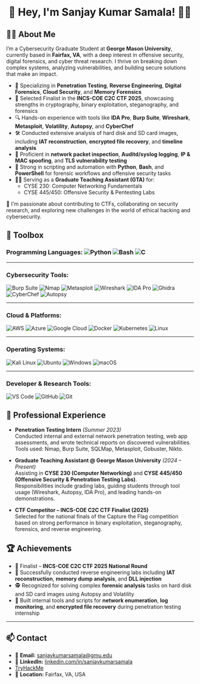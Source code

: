   <h1 align="center">👋 Hey, I'm Sanjay Kumar Samala! 🧑‍💻</h1>


## 👨‍💻 About Me

I’m a Cybersecurity Graduate Student at **George Mason University**, currently based in **Fairfax, VA**, with a deep interest in offensive security, digital forensics, and cyber threat research. I thrive on breaking down complex systems, analyzing vulnerabilities, and building secure solutions that make an impact.

- 🔐 Specializing in **Penetration Testing**, **Reverse Engineering**, **Digital Forensics**, **Cloud Security**, and **Memory Forensics**
- 🧠 Selected Finalist in the **INCS-COE C2C CTF 2025**, showcasing strengths in cryptography, binary exploitation, steganography, and forensics
- 🔍 Hands-on experience with tools like **IDA Pro**, **Burp Suite**, **Wireshark**, **Metasploit**, **Volatility**, **Autopsy**, and **CyberChef**
- 🛠️ Conducted extensive analysis of hard disk and SD card images, including **IAT reconstruction**, **encrypted file recovery**, and **timeline analysis**
- 📡 Proficient in **network packet inspection**, **Auditd/syslog logging**, **IP & MAC spoofing**, and **TLS vulnerability testing**
- 🎯 Strong in scripting and automation with **Python**, **Bash**, and **PowerShell** for forensic workflows and offensive security tasks
- 🧑‍🏫 Serving as a **Graduate Teaching Assistant (GTA)** for:
  - CYSE 230: Computer Networking Fundamentals
  - CYSE 445/450: Offensive Security & Pentesting Labs

🚀 I'm passionate about contributing to CTFs, collaborating on security research, and exploring new challenges in the world of ethical hacking and cybersecurity.

  

## 🧰 Toolbox

### Programming Languages: ![Python](https://img.shields.io/badge/Python-3776AB?style=flat-square&logo=python&logoColor=white) ![Bash](https://img.shields.io/badge/Bash-4EAA25?style=flat-square&logo=gnubash&logoColor=white) ![C](https://img.shields.io/badge/C-00599C?style=flat-square&logo=c&logoColor=white)

---

### Cybersecurity Tools:
![Burp Suite](https://img.shields.io/badge/Burp%20Suite-ff6610?style=flat-square&logo=burpsuite&logoColor=white)
![Nmap](https://img.shields.io/badge/Nmap-00488C?style=flat-square)
![Metasploit](https://img.shields.io/badge/Metasploit-3B4F91?style=flat-square)
![Wireshark](https://img.shields.io/badge/Wireshark-00629b?style=flat-square&logo=wireshark&logoColor=white)
![IDA Pro](https://img.shields.io/badge/IDA%20Pro-333333?style=flat-square)
![Ghidra](https://img.shields.io/badge/Ghidra-B31B1B?style=flat-square)
![CyberChef](https://img.shields.io/badge/CyberChef-6ecf0e?style=flat-square)
![Autopsy](https://img.shields.io/badge/Autopsy-1D76DB?style=flat-square)

---

### Cloud & Platforms:
![AWS](https://img.shields.io/badge/AWS-232f3e?style=flat-square&logo=amazonaws&logoColor=white)
![Azure](https://img.shields.io/badge/Azure-0078D4?style=flat-square&logo=microsoftazure&logoColor=white)
![Google Cloud](https://img.shields.io/badge/Google%20Cloud-4285F4?style=flat-square&logo=googlecloud&logoColor=white)
![Docker](https://img.shields.io/badge/Docker-2496ED?style=flat-square&logo=docker&logoColor=white)
![Kubernetes](https://img.shields.io/badge/Kubernetes-326CE5?style=flat-square&logo=kubernetes&logoColor=white)
![Linux](https://img.shields.io/badge/Linux-FCC624?style=flat-square&logo=linux&logoColor=black)

---

### Operating Systems:
![Kali Linux](https://img.shields.io/badge/Kali%20Linux-557C94?style=flat-square&logo=kalilinux&logoColor=white)
![Ubuntu](https://img.shields.io/badge/Ubuntu-E95420?style=flat-square&logo=ubuntu&logoColor=white)
![Windows](https://img.shields.io/badge/Windows-0078D6?style=flat-square&logo=windows&logoColor=white)
![macOS](https://img.shields.io/badge/macOS-000000?style=flat-square&logo=apple&logoColor=white)

---

### Developer & Research Tools:
![VS Code](https://img.shields.io/badge/VS%20Code-007ACC?style=flat-square&logo=visualstudiocode&logoColor=white)
![GitHub](https://img.shields.io/badge/GitHub-181717?style=flat-square&logo=github&logoColor=white)
![Git](https://img.shields.io/badge/Git-F05032?style=flat-square&logo=git&logoColor=white)


## 💼 Professional Experience


- **Penetration Testing Intern** *(Summer 2023)*  
  Conducted internal and external network penetration testing, web app assessments, and wrote technical reports on discovered vulnerabilities.  
  Tools used: Nmap, Burp Suite, SQLMap, Metasploit, Gobuster, Nikto.

- **Graduate Teaching Assistant @ George Mason University** *(2024 – Present)*  
  Assisting in **CYSE 230 (Computer Networking)** and **CYSE 445/450 (Offensive Security & Penetration Testing Labs)**.  
  Responsibilities include grading labs, guiding students through tool usage (Wireshark, Autopsy, IDA Pro), and leading hands-on demonstrations.

- **CTF Competitor – INCS-COE C2C CTF Finalist (2025)**  
  Selected for the national finals of the Capture the Flag competition based on strong performance in binary exploitation, steganography, forensics, and reverse engineering.


## 🏆 Achievements

- 🧠 Finalist – **INCS-COE C2C CTF 2025 National Round**
- 🧪 Successfully conducted reverse engineering labs including **IAT reconstruction**, **memory dump analysis**, and **DLL injection**
- 🕵️ Recognized for solving complex **forensic analysis** tasks on hard disk and SD card images using Autopsy and Volatility
- 🧰 Built internal tools and scripts for **network enumeration**, **log monitoring**, and **encrypted file recovery** during penetration testing internship

---

## 📫 Contact

- 📧 **Email:** [sanjaykumarsamala@gmu.edu](mailto:sanjaykumarsamala@gmu.edu)
- 💼 **LinkedIn:** [linkedin.com/in/sanjaykumarsamala](https://linkedin.com/in/sanjaykumarsamala)
- [TryHackMe](https://tryhackme.com/p/sanju.samala) 
- 📍 **Location:** Fairfax, VA, USA

